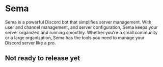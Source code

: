 # Sema
Sema is a powerful Discord bot that simplifies server management. With user and channel management, and server configuration, Sema keeps your server organized and running smoothly. Whether you're a small community or a large organization, Sema has the tools you need to manage your Discord server like a pro.

## Not ready to release yet
